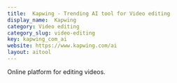 ```yaml
---
title:  Kapwing - Trending AI tool for Video editing
display_name:  Kapwing
category: Video editing
category_slug: video-editing
key: kapwing_com_ai
website: https://www.kapwing.com/ai
layout: aitool
---
```


Online platform for editing videos.
